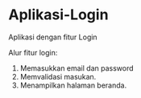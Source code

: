 # Aplikasi-Login
Aplikasi dengan fitur Login

Alur fitur login:
1. Memasukkan email dan password
2. Memvalidasi masukan.
3. Menampilkan halaman beranda.
